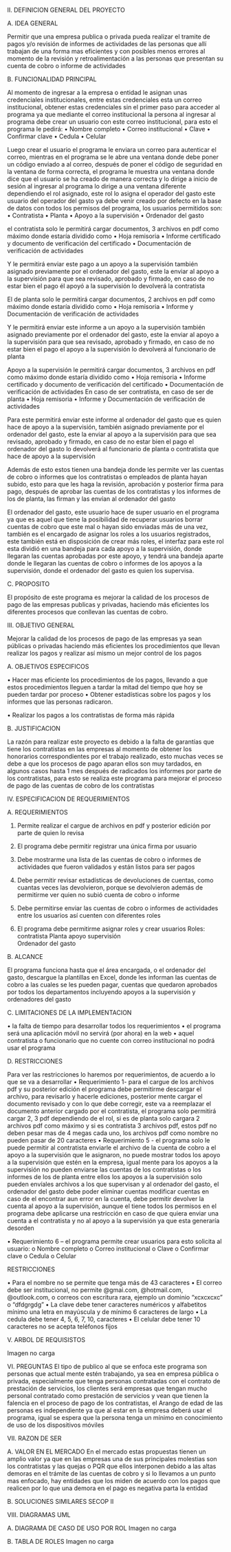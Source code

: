 II.	DEFINICION GENERAL DEL PROYECTO

A.	IDEA GENERAL

Permitir que una empresa publica o privada pueda realizar el tramite de pagos y/o revisión de informes de actividades de las personas que allí trabajan de una forma mas eficientes y con posibles menos errores al momento de la revisión y retroalimentación a las personas que presentan su cuenta de cobro o informe de actividades 
 
B.	FUNCIONALIDAD PRINCIPAL 

Al momento de ingresar a la empresa o entidad le asignan unas credenciales institucionales, entre estas credenciales esta un correo institucional, obtener estas credenciales sin el primer paso para acceder al programa ya que mediante el correo institucional la persona al ingresar al programa debe crear un usuario con este correo institucional, para esto el programa le pedirá:
•	Nombre completo 
•	Correo institucional
•	Clave
•	Confirmar clave
•	Cedula 
•	Celular 

Luego  crear el usuario el programa le enviara un correo para autenticar el correo, mientras en el programa se le abre una ventana donde debe poner un código enviado a al correo, después de poner el código de seguridad en la ventana de forma correcta, el programa le muestra una ventana donde dice que el usuario se ha creado de manera correcta y lo dirige a inicio de sesión  al ingresar al programa lo dirige a una ventana diferente dependiendo el rol asignado, este rol lo asigna el operador del gasto este usuario del operador del gasto ya debe venir creado por defecto en la base de datos con todos los permisos del programa, los usuarios permitidos son:
•	Contratista
•	Planta 
•	Apoyo a la supervisión 
•	Ordenador del gasto 

el contratista solo le permitirá cargar documentos, 3 archivos en pdf como máximo donde estaría dividido como 
•	Hoja remisoria
•	Informe certificado y documento de verificación del certificado 
•	Documentación de verificación de actividades 

Y le permitirá enviar este pago a un apoyo a la supervisión también asignado previamente por el ordenador del gasto, este la enviar al apoyo a la supervisión para que sea revisado, aprobado y firmado, en caso de no estar bien el pago él apoyó a la supervisión lo devolverá la contratista 

El de planta solo le permitirá cargar documentos, 2 archivos en pdf como máximo donde estaría dividido como 
•	Hoja remisoria
•	Informe y Documentación de verificación de actividades 

Y le permitirá enviar este informe a un apoyo a la supervisión también asignado previamente por el ordenador del gasto, este la enviar al apoyo a la supervisión para que sea revisado, aprobado y firmado, en caso de no estar bien el pago el apoyo a la supervisión lo devolverá al funcionario de planta 

Apoyo a la supervisión le permitirá cargar documentos, 3 archivos en pdf como máximo donde estaría dividido como 
•	Hoja remisoria
•	Informe certificado y documento de verificación del certificado 
•	Documentación de verificación de actividades 
En caso de ser contratista, en caso de ser de planta 
•	Hoja remisoria
•	Informe y Documentación de verificación de actividades 

Para este permitirá enviar este informe al ordenador del gasto que es quien hace de apoyo a la supervisión, también asignado previamente por el ordenador del gasto, este la enviar al apoyo a la supervisión para que sea revisado, aprobado y firmado, en caso de no estar bien el pago el ordenador del gasto lo devolverá al funcionario de planta o contratista que hace de apoyo a la supervisión 

Además de esto estos tienen una bandeja donde les permite ver las cuentas de cobro o informes que los contratistas o empleados de planta hayan subido, esto para que les haga la revisión, aprobación y posterior firma para pago, después de aprobar las cuentas de los contratistas y los informes de los de planta, las firman y las envían al ordenador del gasto 

El ordenador del gasto, este usuario hace de super usuario en el programa ya que es aquel que tiene la posibilidad de recuperar usuarios borrar cuentas de cobro que este mal o hayan sido enviadas más de una vez, también es el encargado de asignar los roles a los usuarios registrados, este también está en disposición de crear más roles, el interfaz para este rol esta dividió en una bandeja para cada apoyo a la supervisión, donde llegaran las cuentas aprobadas por este apoyo, y tendrá una bandeja aparte donde le llegaran las cuentas de cobro o informes de los apoyos a la supervisión, donde el ordenador del gasto es quien los supervisa.

C.	PROPOSITO 

El propósito de este programa es mejorar la calidad de los procesos de pago de las empresas publicas y privadas, haciendo más eficientes los diferentes procesos que conllevan las cuentas de cobro.


III.	OBJETIVO GENERAL

Mejorar la calidad de los procesos de pago de las empresas ya sean públicas o privadas haciendo más eficientes los procedimientos que llevan realizar los pagos y realizar así mismo un mejor control de los pagos 

A.	OBJETIVOS ESPECIFICOS

•	Hacer mas eficiente los procedimientos de los pagos, llevando a que estos procedimientos lleguen a tardar la mitad del tiempo que hoy se pueden tardar por proceso 
•	Obtener estadísticas sobre los pagos y los informes que las personas radicaron.

•	Realizar los pagos a los contratistas de forma más rápida 

B.	JUSTIFICACION

La razón para realizar este proyecto es debido a la falta de garantías que tiene los contratistas en las empresas al momento de obtener los honorarios correspondientes por el trabajo realizado, esto muchas veces se debe a que los procesos de pago aparan ellos son muy tardados, en algunos casos hasta 1 mes después de radicados los informes por parte de los contratistas, para esto se realiza este programa para mejorar el proceso de pago de las cuentas de cobro de los contratistas 


IV.	ESPECIFICACION DE REQUERIMIENTOS

A.	REQUERIMIENTOS 

1.	Permite realizar el cargue de archivos en pdf y posterior edición por parte de quien lo revisa

2.	El programa debe permitir registrar una única firma por usuario


3.	Debe mostrarme una lista de las cuentas de cobro o informes de actividades que fueron validados y están listos para ser pagos 

4.	Debe permitir revisar estadísticas de devoluciones de cuentas, como cuantas veces las devolvieron, porque se devolvieron además de permitirme ver quien no subió cuenta de cobro o informe 


5.	Debe permitirse enviar las cuentas de cobro o informes de actividades entre los usuarios así cuenten con diferentes roles

6.	El programa debe permitirme asignar roles y crear usuarios 
Roles: 	contratista 
		Planta 
		apoyo supervisión  
	     	Ordenador del gasto




B.	ALCANCE 

El programa funciona hasta que el área encargada, o el ordenador del gasto, descargue la plantillas en Excel, donde les informan las cuentas de cobro a las cuales se les pueden pagar, cuentas que quedaron aprobados por todos los departamentos incluyendo apoyos a la supervisión y ordenadores del gasto 

C.	LIMITACIONES DE LA IMPLEMENTACION

•	la falta de tiempo para desarrollar todos los requerimientos 
•	el programa será una aplicación móvil no servirá (por ahora) en la web 
•	aquel contratista o funcionario que no cuente con correo institucional no podrá usar el programa 

D.	RESTRICCIONES

Para ver las restricciones lo haremos por requerimientos, de acuerdo a lo que se va a desarrollar
•	Requerimiento 1- para el cargue de los archivos pdf y su posterior edición el programa debe permitirme descargar el archivo, para revisarlo y hacerle ediciones, posterior mente cargar el documento revisado y con lo que debe corregir, este va a reemplazar el documento anterior cargado por el contratista, el programa solo permitirá cargar 2, 3 pdf dependiendo de el rol, si es de planta solo cargara 2 archivos pdf como máximo y si es contratista 3 archivos pdf, estos pdf no deben pesar mas de 4 megas cada uno, los archivos pdf como nombre no pueden pasar de 20 caracteres 
•	Requerimiento 5 - el programa solo le puede permitir al contratista enviarle el archivo de la cuenta de cobro a el apoyo a la supervisión que le asignaron, no puede mostrar todos los apoyo a la supervisión que estén en la empresa, igual mente para los apoyos a la supervisión no pueden enviarse las cuentas de los contratistas o los informes de los de planta entre ellos los apoyos a la supervisión solo pueden envíales archivos a los que supervisan y al ordenador del gasto, el ordenador del gasto debe poder eliminar cuentas modificar cuentas en caso de el encontrar aun error en la cuenta, debe permitir devolver la cuenta al apoyo a la supervisión, aunque el tiene todos los permisos en el programa debe aplicarse una restricción en caso de que quiera enviar una cuenta a el  contratista y no al apoyo a la supervisión ya que esta generaría desorden 

•	Requerimiento 6 – el programa permite crear usuarios para esto solicita al usuario:
o	Nombre completo 
o	Correo institucional
o	Clave
o	Confirmar clave
o	Cedula 
o	Celular 

RESTRICCIONES

•	Para el nombre no se permite que tenga más de 43 caracteres
•	El correo debe ser institucional, no permite @gmai.com, @hotmail.com, @outlook.com, o correos con escritura rara, ejemplo un dominio “xcxcxcxc” o “dfdgrgdg”
•	La clave debe tener caracteres numéricos y alfabetitos mínimo una letra en mayúscula y de mínimo 6 caracteres de largo 
•	La cedula debe tener 4, 5, 6, 7, 10, caracteres 
•	El celular debe tener 10 caracteres no se acepta teléfonos fijos 

 
V.	ARBOL DE REQUISISTOS


  Imagen no carga 



VI.	PREGUNTAS 
El tipo de publico al que se enfoca este programa son personas que actual mente estén trabajando, ya sea en empresa pública o privada, especialmente que tenga personas contratadas con el contrato de prestación de servicios, los clientes será  empresas que tengan mucho personal contratado como prestación de servicios y vean que tienen la falencia en el proceso de pago de los contratistas, el Arango de edad de las personas es independiente ya que al estar en la empresa deberá usar el programa, igual se espera que la persona tenga un mínimo en conocimiento de uso de los dispositivos móviles 

VII.	RAZON DE SER

A.	VALOR EN EL MERCADO 
En el mercado estas propuestas tienen un amplio valor ya que en las empresas una de sus principales molestias son los contratistas y las quejas o PQR que ellos interponen debido a las altas demoras en el trámite de las cuentas de cobro y si lo llevamos a un punto mas enfocado, hay entidades que los miden de acuerdo con los pagos que realicen por lo que una demora en el pago es negativa parta la entidad

B.	SOLUCIONES SIMILARES
SECOP II


VIII.	DIAGRAMAS UML

A.	DIAGRAMA DE CASO DE USO POR ROL
   Imagen no carga
 
B.	TABLA DE ROLES 
    Imagen no carga 
 

